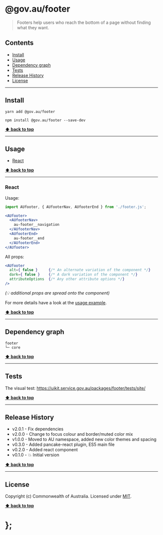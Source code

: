 @gov.au/footer
============

> Footers help users who reach the bottom of a page without finding what they want.


## Contents

* [Install](#install)
* [Usage](#usage)
* [Dependency graph](#dependency-graph)
* [Tests](#tests)
* [Release History](#release-history)
* [License](#license)


----------------------------------------------------------------------------------------------------------------------------------------------------------------


## Install


```shell
yarn add @gov.au/footer
```

```shell
npm install @gov.au/footer --save-dev
```


**[⬆ back to top](#contents)**


----------------------------------------------------------------------------------------------------------------------------------------------------------------


## Usage


* [React](#react)


**[⬆ back to top](#contents)**


----------------------------------------------------------------------------------------------------------------------------------------------------------------


### React

Usage:

```jsx
import AUfooter, { AUfooterNav, AUfooterEnd } from './footer.js';

<AUfooter>
  <AUfooterNav>
    au-footer__navigation
  </AUfooterNav>
  <AUfooterEnd>
    au-footer__end
  </AUfooterEnd>
</AUfooter>
```

All props:

```jsx
<AUfooter
  alt={ false }     {/* An alternate variation of the component */}
  dark={ false }    {/* A dark variation of the component */}
  attributeOptions  {/* Any other attribute options */}
/>
```
_(💡 additional props are spread onto the component)_

For more details have a look at the [usage example](https://github.com/govau/uikit/tree/master/packages/footer/tests/react/index.js).


**[⬆ back to top](#contents)**


----------------------------------------------------------------------------------------------------------------------------------------------------------------


## Dependency graph

```shell
footer
└─ core
```


**[⬆ back to top](#contents)**


----------------------------------------------------------------------------------------------------------------------------------------------------------------


## Tests

The visual test: https://uikit.service.gov.au/packages/footer/tests/site/


**[⬆ back to top](#contents)**


----------------------------------------------------------------------------------------------------------------------------------------------------------------


## Release History

* v2.0.1 - Fix dependencies
* v2.0.0 - Change to focus colour and border/muted color mix
* v1.0.0 - Moved to AU namespace, added new color themes and spacing
* v0.3.0 - Added pancake-react plugin, ES5 main file
* v0.2.0 - Added react component
* v0.1.0 - 💥 Initial version


**[⬆ back to top](#contents)**


----------------------------------------------------------------------------------------------------------------------------------------------------------------


## License

Copyright (c) Commonwealth of Australia.
Licensed under [MIT](https://raw.githubusercontent.com/govau/uikit/packages/core/master/LICENSE).


**[⬆ back to top](#contents)**

# };

